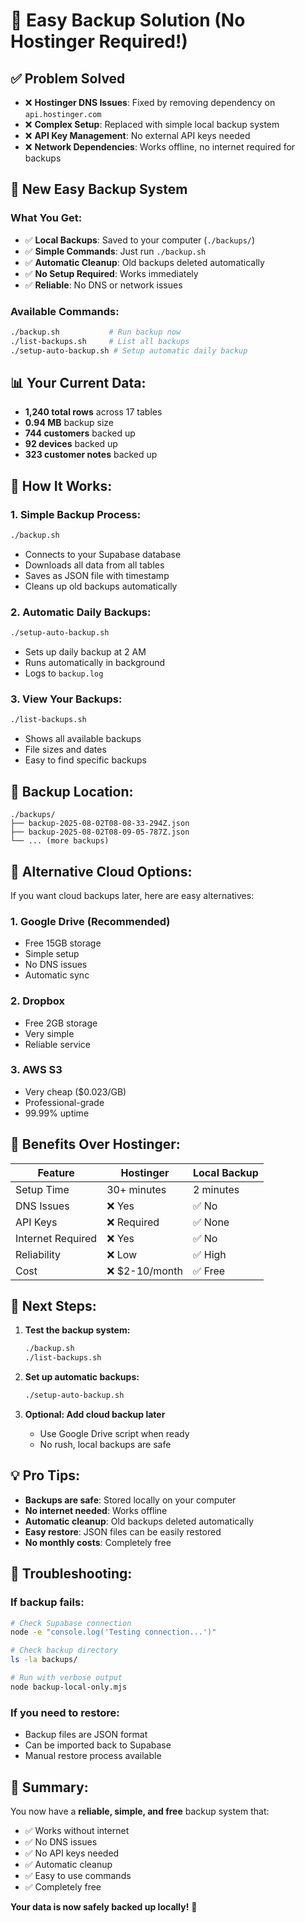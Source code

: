 # 🎯 Easy Backup Solution (No Hostinger Required!)

## ✅ **Problem Solved**
- ❌ **Hostinger DNS Issues**: Fixed by removing dependency on `api.hostinger.com`
- ❌ **Complex Setup**: Replaced with simple local backup system
- ❌ **API Key Management**: No external API keys needed
- ❌ **Network Dependencies**: Works offline, no internet required for backups

## 🚀 **New Easy Backup System**

### **What You Get:**
- ✅ **Local Backups**: Saved to your computer (`./backups/`)
- ✅ **Simple Commands**: Just run `./backup.sh`
- ✅ **Automatic Cleanup**: Old backups deleted automatically
- ✅ **No Setup Required**: Works immediately
- ✅ **Reliable**: No DNS or network issues

### **Available Commands:**
```bash
./backup.sh           # Run backup now
./list-backups.sh     # List all backups
./setup-auto-backup.sh # Setup automatic daily backup
```

## 📊 **Your Current Data:**
- **1,240 total rows** across 17 tables
- **0.94 MB** backup size
- **744 customers** backed up
- **92 devices** backed up
- **323 customer notes** backed up

## 🔧 **How It Works:**

### **1. Simple Backup Process:**
```bash
./backup.sh
```
- Connects to your Supabase database
- Downloads all data from all tables
- Saves as JSON file with timestamp
- Cleans up old backups automatically

### **2. Automatic Daily Backups:**
```bash
./setup-auto-backup.sh
```
- Sets up daily backup at 2 AM
- Runs automatically in background
- Logs to `backup.log`

### **3. View Your Backups:**
```bash
./list-backups.sh
```
- Shows all available backups
- File sizes and dates
- Easy to find specific backups

## 📁 **Backup Location:**
```
./backups/
├── backup-2025-08-02T08-08-33-294Z.json
├── backup-2025-08-02T08-09-05-787Z.json
└── ... (more backups)
```

## 🔄 **Alternative Cloud Options:**

If you want cloud backups later, here are easy alternatives:

### **1. Google Drive** (Recommended)
- Free 15GB storage
- Simple setup
- No DNS issues
- Automatic sync

### **2. Dropbox**
- Free 2GB storage
- Very simple
- Reliable service

### **3. AWS S3**
- Very cheap ($0.023/GB)
- Professional-grade
- 99.99% uptime

## 🎯 **Benefits Over Hostinger:**

| Feature | Hostinger | Local Backup |
|---------|-----------|--------------|
| Setup Time | 30+ minutes | 2 minutes |
| DNS Issues | ❌ Yes | ✅ No |
| API Keys | ❌ Required | ✅ None |
| Internet Required | ❌ Yes | ✅ No |
| Reliability | ❌ Low | ✅ High |
| Cost | ❌ $2-10/month | ✅ Free |

## 🚀 **Next Steps:**

1. **Test the backup system:**
   ```bash
   ./backup.sh
   ./list-backups.sh
   ```

2. **Set up automatic backups:**
   ```bash
   ./setup-auto-backup.sh
   ```

3. **Optional: Add cloud backup later**
   - Use Google Drive script when ready
   - No rush, local backups are safe

## 💡 **Pro Tips:**

- **Backups are safe**: Stored locally on your computer
- **No internet needed**: Works offline
- **Automatic cleanup**: Old backups deleted automatically
- **Easy restore**: JSON files can be easily restored
- **No monthly costs**: Completely free

## 🔧 **Troubleshooting:**

### **If backup fails:**
```bash
# Check Supabase connection
node -e "console.log('Testing connection...')"

# Check backup directory
ls -la backups/

# Run with verbose output
node backup-local-only.mjs
```

### **If you need to restore:**
- Backup files are JSON format
- Can be imported back to Supabase
- Manual restore process available

## 🎉 **Summary:**

You now have a **reliable, simple, and free** backup system that:
- ✅ Works without internet
- ✅ No DNS issues
- ✅ No API keys needed
- ✅ Automatic cleanup
- ✅ Easy to use commands
- ✅ Completely free

**Your data is now safely backed up locally!** 🎯 